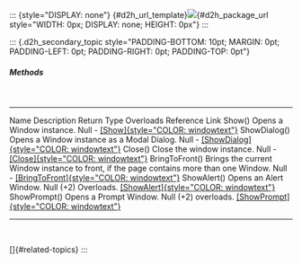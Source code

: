 ::: {style="DISPLAY: none"}
[](ms-xhelp:///?Id=d2h_url_template){#d2h_url_template}![](!package_url!){#d2h_package_url style="WIDTH: 0px; DISPLAY: none; HEIGHT: 0px"}
:::

::: {.d2h_secondary_topic style="PADDING-BOTTOM: 10pt; MARGIN: 0pt; PADDING-LEFT: 0pt; PADDING-RIGHT: 0pt; PADDING-TOP: 0pt"}
##### Methods

 

  ---------------- ----------------------------------------------------------------------------------------- ------------- ----------------- ------------------------------------------------------------------------------------------------------------------------------------------------------------------------------------------------------------------
  Name             Description                                                                               Return Type   Overloads         Reference Link
  Show()           Opens a Window instance.                                                                  Null          \-                [[Show]{style="COLOR: windowtext"}](../../../../../../../../Documents%20and%20Settings/riaj/Desktop/styling%20for%20ui%20silverlight/tools%20silverlight/tools%20part%202.docx#_Show_Window_Control_1)
  ShowDialog()     Opens a Window instance as a Modal Dialog.                                                Null          \-                [[ShowDialog]{style="COLOR: windowtext"}](../../../../../../../../Documents%20and%20Settings/riaj/Desktop/styling%20for%20ui%20silverlight/tools%20silverlight/tools%20part%202.docx#_Show_Window_Control)
  Close()          Close the window instance.                                                                Null          \-                [[Close]{style="COLOR: windowtext"}](../../../../../../../../Documents%20and%20Settings/riaj/Desktop/styling%20for%20ui%20silverlight/tools%20silverlight/tools%20part%202.docx#_Close_Window_Control_1)
  BringToFront()   Brings the current Window instance to front, if the page contains more than one Window.   Null          \-                [[BringToFront]{style="COLOR: windowtext"}](../../../../../../../../Documents%20and%20Settings/riaj/Desktop/styling%20for%20ui%20silverlight/tools%20silverlight/tools%20part%202.docx#_Activate_Window_Control)
  ShowAlert()      Opens an Alert Window.                                                                    Null          (+2) Overloads.   [[ShowAlert]{style="COLOR: windowtext"}](../../../../../../../../Documents%20and%20Settings/riaj/Desktop/styling%20for%20ui%20silverlight/tools%20silverlight/tools%20part%202.docx#_Alert_Window)
  ShowPrompt()     Opens a Prompt Window.                                                                    Null          (+2) overloads.   [[ShowPrompt]{style="COLOR: windowtext"}](../../../../../../../../Documents%20and%20Settings/riaj/Desktop/styling%20for%20ui%20silverlight/tools%20silverlight/tools%20part%202.docx#_Prompt_Window)
  ---------------- ----------------------------------------------------------------------------------------- ------------- ----------------- ------------------------------------------------------------------------------------------------------------------------------------------------------------------------------------------------------------------

 

[]{#related-topics}
:::
